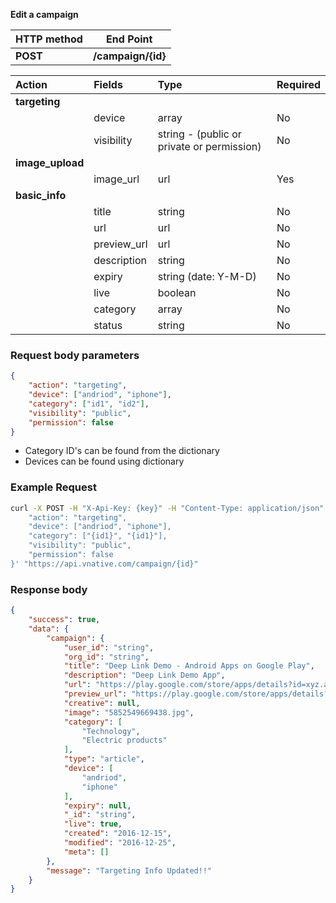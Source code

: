 **Edit a campaign**

| **HTTP method** | **End Point** |
| --- | --- |
| **POST** | **/campaign/{id}** |

| Action | Fields | Type | Required |
| :--- | :--- | :--- | :--- |
| **targeting** |  |  |  |
|  | device | array | No |
|  | visibility | string - \(public or private or permission\) | No |
| **image\_upload** |  |  |  |
|  | image\_url | url | Yes |
| **basic\_info** |  |  |  |
|  | title | string | No |
|  | url | url | No |
|  | preview\_url | url | No |
|  | description | string | No |
|  | expiry | string \(date: Y-M-D\) | No |
|  | live | boolean | No |
|  | category | array | No |
|  | status | string | No |

### **Request body parameters**

```json
{
    "action": "targeting",
    "device": ["andriod", "iphone"],
    "category": ["id1", "id2"],
    "visibility": "public",
    "permission": false
}
```

* Category ID's can be found from the dictionary
* Devices can be found using dictionary

### Example Request

```bash
curl -X POST -H "X-Api-Key: {key}" -H "Content-Type: application/json" -H "Cache-Control: no-cache" -H "Postman-Token: 54faa9bd-949f-f512-8bfd-2e7af2742b9f" -d '{
    "action": "targeting",
    "device": ["andriod", "iphone"],
    "category": ["{id1}", "{id1}"],
    "visibility": "public",
    "permission": false
}' "https://api.vnative.com/campaign/{id}"
```

### **Response body**

```json
{
    "success": true,
    "data": {
        "campaign": {
            "user_id": "string",
            "org_id": "string",
            "title": "Deep Link Demo - Android Apps on Google Play",
            "description": "Deep Link Demo App",
            "url": "https://play.google.com/store/apps/details?id=xyz.abhaychauhan.www.deeplink&referrer=utm_source%3D123%26utm_medium%3Dblogslog&vnclick_id={click_id}",
            "preview_url": "https://play.google.com/store/apps/details?id=xyz.abhaychauhan.www.deeplink",
            "creative": null,
            "image": "5852549669438.jpg",
            "category": [
                "Technology",
                "Electric products"
            ],
            "type": "article",
            "device": [
                "andriod",
                "iphone"
            ],
            "expiry": null,
            "_id": "string",
            "live": true,
            "created": "2016-12-15",
            "modified": "2016-12-25",
            "meta": []
        },
        "message": "Targeting Info Updated!!"
    }
}
```




